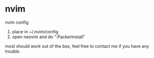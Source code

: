 # nvim
nvim config
1. place in ~/.nvim/config
2. open neovim and do ":PackerInstall"

most should work out of the box, feel free to contact me if you have any trouble.
